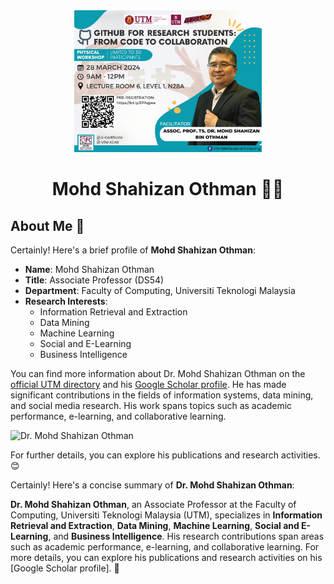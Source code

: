 
<div align="center"><img src="Github_poster.jpeg" width="300" /></div>
<h1 align="center">Mohd Shahizan Othman 👨‍💻</h1>

## About Me 🚀
Certainly! Here's a brief profile of **Mohd Shahizan Othman**:

- **Name**: Mohd Shahizan Othman
- **Title**: Associate Professor (DS54)
- **Department**: Faculty of Computing, Universiti Teknologi Malaysia
- **Research Interests**:
    - Information Retrieval and Extraction
    - Data Mining
    - Machine Learning
    - Social and E-Learning
    - Business Intelligence

You can find more information about Dr. Mohd Shahizan Othman on the [official UTM directory](^1^) and his [Google Scholar profile](^2^). He has made significant contributions in the fields of information systems, data mining, and social media research. His work spans topics such as academic performance, e-learning, and collaborative learning.

![Dr. Mohd Shahizan Othman](http://ts1.mm.bing.net/th?id=OIP.GURnZicaENMLYBMZN9k1LwHaFS&pid=15.1)

For further details, you can explore his publications and research activities. 😊

Certainly! Here's a concise summary of **Dr. Mohd Shahizan Othman**:

**Dr. Mohd Shahizan Othman**, an Associate Professor at the Faculty of Computing, Universiti Teknologi Malaysia (UTM), specializes in **Information Retrieval and Extraction**, **Data Mining**, **Machine Learning**, **Social and E-Learning**, and **Business Intelligence**. His research contributions span areas such as academic performance, e-learning, and collaborative learning. For more details, you can explore his publications and research activities on his [Google Scholar profile]. 🌟
